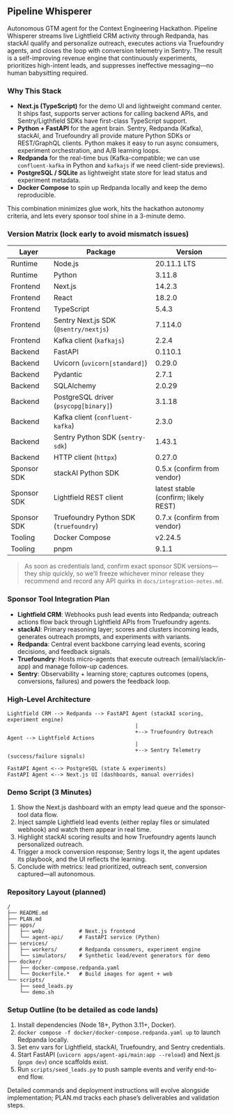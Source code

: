 ## Pipeline Whisperer
Autonomous GTM agent for the Context Engineering Hackathon. Pipeline Whisperer streams live Lightfield CRM activity through Redpanda, has stackAI qualify and personalize outreach, executes actions via Truefoundry agents, and closes the loop with conversion telemetry in Sentry. The result is a self-improving revenue engine that continuously experiments, prioritizes high-intent leads, and suppresses ineffective messaging—no human babysitting required.

### Why This Stack
- **Next.js (TypeScript)** for the demo UI and lightweight command center. It ships fast, supports server actions for calling backend APIs, and Sentry/Ligthfield SDKs have first-class TypeScript support.
- **Python + FastAPI** for the agent brain. Sentry, Redpanda (Kafka), stackAI, and Truefoundry all provide mature Python SDKs or REST/GraphQL clients. Python makes it easy to run async consumers, experiment orchestration, and A/B learning loops.
- **Redpanda** for the real-time bus (Kafka-compatible; we can use `confluent-kafka` in Python and `kafkajs` if we need client-side previews).
- **PostgreSQL / SQLite** as lightweight state store for lead status and experiment metadata.
- **Docker Compose** to spin up Redpanda locally and keep the demo reproducible.

This combination minimizes glue work, hits the hackathon autonomy criteria, and lets every sponsor tool shine in a 3-minute demo.

### Version Matrix (lock early to avoid mismatch issues)
| Layer | Package | Version |
|-------|---------|---------|
| Runtime | Node.js | 20.11.1 LTS |
| Runtime | Python | 3.11.8 |
| Frontend | Next.js | 14.2.3 |
| Frontend | React | 18.2.0 |
| Frontend | TypeScript | 5.4.3 |
| Frontend | Sentry Next.js SDK (`@sentry/nextjs`) | 7.114.0 |
| Frontend | Kafka client (`kafkajs`) | 2.2.4 |
| Backend | FastAPI | 0.110.1 |
| Backend | Uvicorn (`uvicorn[standard]`) | 0.29.0 |
| Backend | Pydantic | 2.7.1 |
| Backend | SQLAlchemy | 2.0.29 |
| Backend | PostgreSQL driver (`psycopg[binary]`) | 3.1.18 |
| Backend | Kafka client (`confluent-kafka`) | 2.3.0 |
| Backend | Sentry Python SDK (`sentry-sdk`) | 1.43.1 |
| Backend | HTTP client (`httpx`) | 0.27.0 |
| Sponsor SDK | stackAI Python SDK | 0.5.x (confirm from vendor) |
| Sponsor SDK | Lightfield REST client | latest stable (confirm; likely REST) |
| Sponsor SDK | Truefoundry Python SDK (`truefoundry`) | 0.7.x (confirm from vendor) |
| Tooling | Docker Compose | v2.24.5 |
| Tooling | pnpm | 9.1.1 |

> As soon as credentials land, confirm exact sponsor SDK versions—they ship quickly, so we’ll freeze whichever minor release they recommend and record any API quirks in `docs/integration-notes.md`.

### Sponsor Tool Integration Plan
- **Lightfield CRM**: Webhooks push lead events into Redpanda; outreach actions flow back through Lightfield APIs from Truefoundry agents.
- **stackAI**: Primary reasoning layer; scores and clusters incoming leads, generates outreach prompts, and experiments with variants.
- **Redpanda**: Central event backbone carrying lead events, scoring decisions, and feedback signals.
- **Truefoundry**: Hosts micro-agents that execute outreach (email/slack/in-app) and manage follow-up cadences.
- **Sentry**: Observability + learning store; captures outcomes (opens, conversions, failures) and powers the feedback loop.

### High-Level Architecture
```
Lightfield CRM --> Redpanda --> FastAPI Agent (stackAI scoring, experiment engine)
                                         |
                                         +--> Truefoundry Outreach Agent --> Lightfield Actions
                                         |
                                         +--> Sentry Telemetry (success/failure signals)

FastAPI Agent <--> PostgreSQL (state & experiments)
FastAPI Agent <--> Next.js UI (dashboards, manual overrides)
```

### Demo Script (3 Minutes)
1. Show the Next.js dashboard with an empty lead queue and the sponsor-tool data flow.
2. Inject sample Lightfield lead events (either replay files or simulated webhook) and watch them appear in real time.
3. Highlight stackAI scoring results and how Truefoundry agents launch personalized outreach.
4. Trigger a mock conversion response; Sentry logs it, the agent updates its playbook, and the UI reflects the learning.
5. Conclude with metrics: lead prioritized, outreach sent, conversion captured—all autonomous.

### Repository Layout (planned)
```
/
├── README.md
├── PLAN.md
├── apps/
│   ├── web/           # Next.js frontend
│   └── agent-api/     # FastAPI service (Python)
├── services/
│   ├── workers/       # Redpanda consumers, experiment engine
│   └── simulators/    # Synthetic lead/event generators for demo
├── docker/
│   ├── docker-compose.redpanda.yaml
│   └── Dockerfile.*   # Build images for agent + web
└── scripts/
    ├── seed_leads.py
    └── demo.sh
```

### Setup Outline (to be detailed as code lands)
1. Install dependencies (Node 18+, Python 3.11+, Docker).
2. `docker compose -f docker/docker-compose.redpanda.yaml up` to launch Redpanda locally.
3. Set env vars for Lightfield, stackAI, Truefoundry, and Sentry credentials.
4. Start FastAPI (`uvicorn apps/agent-api/main:app --reload`) and Next.js (`pnpm dev`) once scaffolds exist.
5. Run `scripts/seed_leads.py` to push sample events and verify end-to-end flow.

Detailed commands and deployment instructions will evolve alongside implementation; PLAN.md tracks each phase’s deliverables and validation steps.
